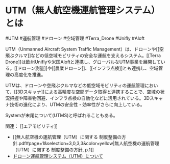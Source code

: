 # UTM（無人航空機運航管理システム）とは

#UTM #運航管理 #ドローン #空域管理 #Terra_Drone #Unifly #Aloft

UTM（Unmanned Aircraft System Traffic Management）は、ドローンや[[空飛ぶクルマ]]などの低空域モビリティの安全な運航を支えるシステム。[[Terra Drone]]は欧州Uniflyや米国Aloftと連携し、グローバルなUTM事業を展開している。[[ドローン測量]]や[[農業ドローン]]、[[インフラ点検]]とも連携し、空域管理の高度化を推進。

UTMは、ドローンや空飛ぶクルマなどの低空域モビリティの運航管理において、[[3Dスキャナ]]による高精度な空間データ取得と連携することで、空域の状況把握や障害物回避、インフラ点検の自動化などに活用されている。3Dスキャナ技術の進化により、UTMの安全性・効率性がさらに向上している。

Systemが末尾について(UTMS)と呼ばれることもある。

関連：
[[エアモビリティ]]

- [[無人航空機の運航管理（UTM）に関する 制度整備の方針.pdf#page=1&selection=3,0,3,3&color=yellow|無人航空機の運航管理（UTM）に関する 制度整備の方針, p.1]]
- [ドローン運航管理システム（UTM）について](https://www.tokio-dr.jp/publication/report/riskmanagement/riskmanagement-362.html)